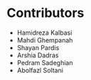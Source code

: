 Contributors
==============

* Hamidreza Kalbasi
* Mahdi Ghempanah
* Shayan Pardis
* Arshia Dadras
* Pedram Sadeghian
* Abolfazl Soltani
